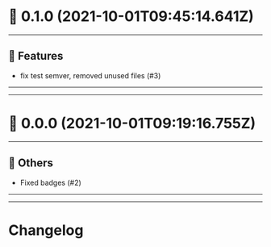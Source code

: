 # :confetti_ball: 0.1.0 (2021-10-01T09:45:14.641Z)
- - -
## :hammer: Features
* fix test semver, removed unused files (#3)
- - -
- - -
# :confetti_ball: 0.0.0 (2021-10-01T09:19:16.755Z)
- - -
## :newspaper: Others
* Fixed badges (#2)
- - -
- - -
# Changelog
